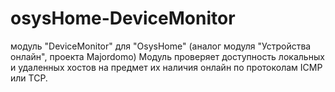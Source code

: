 # osysHome-DeviceMonitor
модуль "DeviceMonitor" для "OsysHome" (аналог модуля "Устройства онлайн",  проекта Majordomo) Модуль проверяет доступность локальных и удаленных хостов на предмет их наличия онлайн по протоколам ICMP или TCP.

